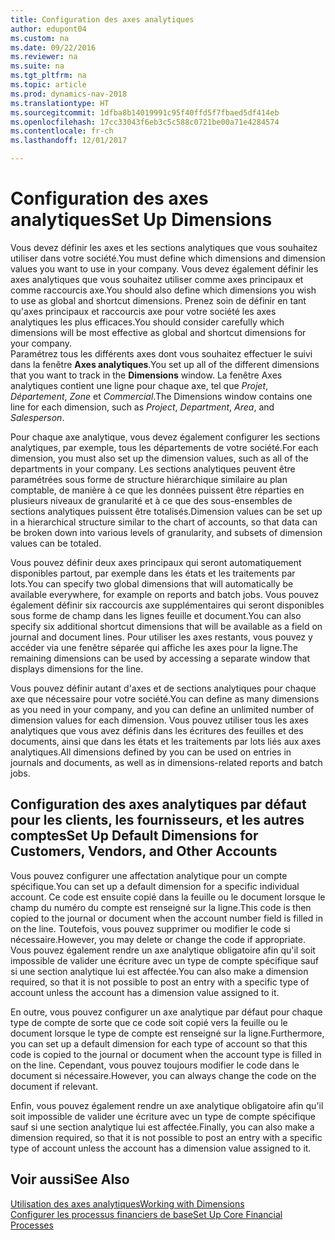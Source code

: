 ```yaml
---
title: Configuration des axes analytiques
author: edupont04
ms.custom: na
ms.date: 09/22/2016
ms.reviewer: na
ms.suite: na
ms.tgt_pltfrm: na
ms.topic: article
ms.prod: dynamics-nav-2018
ms.translationtype: HT
ms.sourcegitcommit: 1dfba8b14019991c95f40ffd5f7fbaed5df414eb
ms.openlocfilehash: 17cc33043f6eb3c5c588c0721be00a71e4284574
ms.contentlocale: fr-ch
ms.lasthandoff: 12/01/2017

---
```


# <a name="set-up-dimensions"></a><span data-ttu-id="c150a-102">Configuration des axes analytiques</span><span class="sxs-lookup"><span data-stu-id="c150a-102">Set Up Dimensions</span></span>
<span data-ttu-id="c150a-103">Vous devez définir les axes et les sections analytiques que vous souhaitez utiliser dans votre société.</span><span class="sxs-lookup"><span data-stu-id="c150a-103">You must define which dimensions and dimension values you want to use in your company.</span></span> <span data-ttu-id="c150a-104">Vous devez également définir les axes analytiques que vous souhaitez utiliser comme axes principaux et comme raccourcis axe.</span><span class="sxs-lookup"><span data-stu-id="c150a-104">You should also define which dimensions you wish to use as global and shortcut dimensions.</span></span> <span data-ttu-id="c150a-105">Prenez soin de définir en tant qu'axes principaux et raccourcis axe pour votre société les axes analytiques les plus efficaces.</span><span class="sxs-lookup"><span data-stu-id="c150a-105">You should consider carefully which dimensions will be most effective as global and shortcut dimensions for your company.</span></span>  
<span data-ttu-id="c150a-106">Paramétrez tous les différents axes dont vous souhaitez effectuer le suivi dans la fenêtre **Axes analytiques**.</span><span class="sxs-lookup"><span data-stu-id="c150a-106">You set up all of the different dimensions that you want to track in the **Dimensions** window.</span></span> <span data-ttu-id="c150a-107">La fenêtre Axes analytiques contient une ligne pour chaque axe, tel que *Projet*, *Département*, *Zone* et *Commercial*.</span><span class="sxs-lookup"><span data-stu-id="c150a-107">The Dimensions window contains one line for each dimension, such as *Project*, *Department*, *Area*, and *Salesperson*.</span></span>  

<span data-ttu-id="c150a-108">Pour chaque axe analytique, vous devez également configurer les sections analytiques, par exemple, tous les départements de votre société.</span><span class="sxs-lookup"><span data-stu-id="c150a-108">For each dimension, you must also set up the dimension values, such as all of the departments in your company.</span></span> <span data-ttu-id="c150a-109">Les sections analytiques peuvent être paramétrées sous forme de structure hiérarchique similaire au plan comptable, de manière à ce que les données puissent être réparties en plusieurs niveaux de granularité et à ce que des sous-ensembles de sections analytiques puissent être totalisés.</span><span class="sxs-lookup"><span data-stu-id="c150a-109">Dimension values can be set up in a hierarchical structure similar to the chart of accounts, so that data can be broken down into various levels of granularity, and subsets of dimension values can be totaled.</span></span>  

<span data-ttu-id="c150a-110">Vous pouvez définir deux axes principaux qui seront automatiquement disponibles partout, par exemple dans les états et les traitements par lots.</span><span class="sxs-lookup"><span data-stu-id="c150a-110">You can specify two global dimensions that will automatically be available everywhere, for example on reports and batch jobs.</span></span> <span data-ttu-id="c150a-111">Vous pouvez également définir six raccourcis axe supplémentaires qui seront disponibles sous forme de champ dans les lignes feuille et document.</span><span class="sxs-lookup"><span data-stu-id="c150a-111">You can also specify six additional shortcut dimensions that will be available as a field on journal and document lines.</span></span> <span data-ttu-id="c150a-112">Pour utiliser les axes restants, vous pouvez y accéder via une fenêtre séparée qui affiche les axes pour la ligne.</span><span class="sxs-lookup"><span data-stu-id="c150a-112">The remaining dimensions can be used by accessing a separate window that displays dimensions for the line.</span></span>  

<span data-ttu-id="c150a-113">Vous pouvez définir autant d'axes et de sections analytiques pour chaque axe que nécessaire pour votre société.</span><span class="sxs-lookup"><span data-stu-id="c150a-113">You can define as many dimensions as you need in your company, and you can define an unlimited number of dimension values for each dimension.</span></span> <span data-ttu-id="c150a-114">Vous pouvez utiliser tous les axes analytiques que vous avez définis dans les écritures des feuilles et des documents, ainsi que dans les états et les traitements par lots liés aux axes analytiques.</span><span class="sxs-lookup"><span data-stu-id="c150a-114">All dimensions defined by you can be used on entries in journals and documents, as well as in dimensions-related reports and batch jobs.</span></span>  

## <a name="set-up-default-dimensions-for-customers-vendors-and-other-accounts"></a><span data-ttu-id="c150a-115">Configuration des axes analytiques par défaut pour les clients, les fournisseurs, et les autres comptes</span><span class="sxs-lookup"><span data-stu-id="c150a-115">Set Up Default Dimensions for Customers, Vendors, and Other Accounts</span></span>
<span data-ttu-id="c150a-116">Vous pouvez configurer une affectation analytique pour un compte spécifique.</span><span class="sxs-lookup"><span data-stu-id="c150a-116">You can set up a default dimension for a specific individual account.</span></span> <span data-ttu-id="c150a-117">Ce code est ensuite copié dans la feuille ou le document lorsque le champ du numéro du compte est renseigné sur la ligne.</span><span class="sxs-lookup"><span data-stu-id="c150a-117">This code is then copied to the journal or document when the account number field is filled in on the line.</span></span> <span data-ttu-id="c150a-118">Toutefois, vous pouvez supprimer ou modifier le code si nécessaire.</span><span class="sxs-lookup"><span data-stu-id="c150a-118">However, you may delete or change the code if appropriate.</span></span> <span data-ttu-id="c150a-119">Vous pouvez également rendre un axe analytique obligatoire afin qu'il soit impossible de valider une écriture avec un type de compte spécifique sauf si une section analytique lui est affectée.</span><span class="sxs-lookup"><span data-stu-id="c150a-119">You can also make a dimension required, so that it is not possible to post an entry with a specific type of account unless the account has a dimension value assigned to it.</span></span>  

<span data-ttu-id="c150a-120">En outre, vous pouvez configurer un axe analytique par défaut pour chaque type de compte de sorte que ce code soit copié vers la feuille ou le document lorsque le type de compte est renseigné sur la ligne.</span><span class="sxs-lookup"><span data-stu-id="c150a-120">Furthermore, you can set up a default dimension for each type of account so that this code is copied to the journal or document when the account type is filled in on the line.</span></span> <span data-ttu-id="c150a-121">Cependant, vous pouvez toujours modifier le code dans le document si nécessaire.</span><span class="sxs-lookup"><span data-stu-id="c150a-121">However, you can always change the code on the document if relevant.</span></span>  

<span data-ttu-id="c150a-122">Enfin, vous pouvez également rendre un axe analytique obligatoire afin qu'il soit impossible de valider une écriture avec un type de compte spécifique sauf si une section analytique lui est affectée.</span><span class="sxs-lookup"><span data-stu-id="c150a-122">Finally, you can also make a dimension required, so that it is not possible to post an entry with a specific type of account unless the account has a dimension value assigned to it.</span></span>

## <a name="see-also"></a><span data-ttu-id="c150a-123">Voir aussi</span><span class="sxs-lookup"><span data-stu-id="c150a-123">See Also</span></span>
[<span data-ttu-id="c150a-124">Utilisation des axes analytiques</span><span class="sxs-lookup"><span data-stu-id="c150a-124">Working with Dimensions</span></span>](finance-dimensions.md)  
[<span data-ttu-id="c150a-125">Configurer les processus financiers de base</span><span class="sxs-lookup"><span data-stu-id="c150a-125">Set Up Core Financial Processes</span></span>](finance-setup-finance.md)

